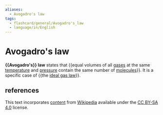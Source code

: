 ```yaml
---
aliases:
  - Avogadro's law
tags:
  - flashcard/general/Avogadro's_law
  - language/in/English
---
```


# Avogadro's law

__{{Avogadro's}} law__ states that {{equal volumes of all [gases](gas.md) at the same [temperature](temperature.md) and [pressure](pressure.md) contain the same number of [molecules](molecule.md)}}. It is a specific case of {{the [ideal gas law](ideal%20gas%20law.md)}}. <!--SR:!2024-10-03,384,310!2024-11-19,410,272!2024-05-23,321,332-->

## references

This text incorporates [content](https://en.wikipedia.org/wiki/Avogadro's_law) from [Wikipedia](Wikipedia.md) available under the [CC BY-SA 4.0](https://creativecommons.org/licenses/by-sa/4.0/) license.
